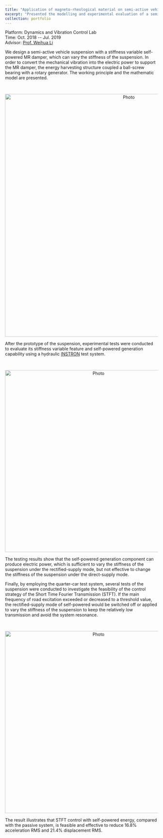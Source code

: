```yaml
---
title: "Application of magneto-rheological material on semi-active vehicle suspension "
excerpt: "Presented the modelling and experimental evaluation of a semi-active vehicle suspension installed with a self-powered MR damper which is able to perform variable stiffness. <br> <img src='https://zhuonan-hao.github.io/Homepage/files/mrf.gif'> &emsp <img src='https://zhuonan-hao.github.io/Homepage/files/MRDamper.jpg'>"
collection: portfolio
---
```


<i class='fas fa-university'></i> Platform: Dynamics and Vibration Control Lab   <br>
<i class='fas fa-calendar-alt'></i> Time: Oct. 2018 -- Jul. 2019   <br>
<i class='fas fa-address-book'></i> Advisor: [Prof. Weihua Li](https://scholar.google.com/citations?user=lkG9MccAAAAJ&hl=zh-CN)

We design a semi-active vehicle suspension with a stiffness variable self-powered MR damper, which can vary the stiffness of the suspension. In order to convert the mechanical vibration into the electric power to support the MR damper, the energy harvesting structure coupled a ball-screw bearing with a rotary generator. The working principle and the mathematic model are presented. 

<br>	
<p align="center">	
  <img src="https://zhuonan-hao.github.io/Homepage/files/suspension.jpg?raw=true" alt="Photo" style="width:800px;"/>	
</p>

After the prototype of the suspension, experimental tests were conducted to evaluate its stiffness variable feature and self-powered generation capability using a hydraulic [INSTRON](https://www.instron.us/products/testing-systems) test system.  

<br>	
<p align="center">	
  <img src="https://zhuonan-hao.github.io/Homepage/files/test1.png?raw=true" alt="Photo" style="width:600px;"/>	
</p>

The testing results show that the self-powered generation component can produce electric power, which is sufficient to vary the stiffness of the suspension under the rectified-supply mode, but not effective to change the stiffness of the suspension under the direct-supply mode.

Finally, by employing the quarter-car test system, several tests of the suspension were conducted to investigate the feasibility of the control strategy of the Short Time Fourier Transmission (STFT). If the main frequency of road excitation exceeded or decreased to a threshold value, the rectified-supply mode of self-powered would be switched off or applied to vary the stiffness of the suspension to keep the relatively low transmission and avoid the system resonance. 

<br>	
<p align="center">	
  <img src="https://zhuonan-hao.github.io/Homepage/files/test2.png?raw=true" alt="Photo" style="width:600px;"/>	
</p>

The result illustrates that STFT control with self-powered energy, compared with the passive system, is feasible and effective to reduce 16.8% acceleration RMS and 21.4% displacement RMS.
